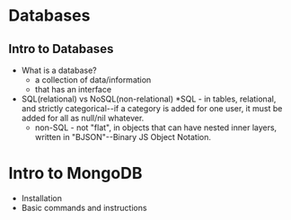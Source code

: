 # Databases

## Intro to Databases
* What is a database?
    * a collection of data/information
    * that has an interface
* SQL(relational) vs NoSQL(non-relational)
    *SQL - in tables, relational, and strictly categorical--if a category is added for one user, it must be added for all as null/nil whatever.
    * non-SQL - not "flat", in objects that can have nested inner layers, written in "BJSON"--Binary JS Object Notation.
    
# Intro to MongoDB
* Installation
* Basic commands and instructions